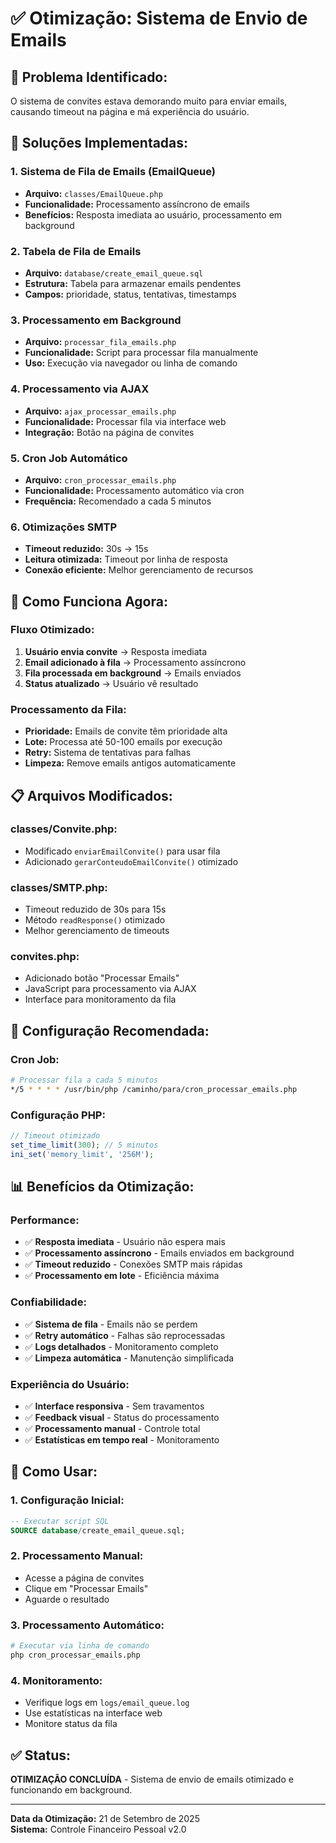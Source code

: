 # ✅ Otimização: Sistema de Envio de Emails

## 🎯 **Problema Identificado:**
O sistema de convites estava demorando muito para enviar emails, causando timeout na página e má experiência do usuário.

## 🔧 **Soluções Implementadas:**

### **1. Sistema de Fila de Emails (EmailQueue)**
- **Arquivo:** `classes/EmailQueue.php`
- **Funcionalidade:** Processamento assíncrono de emails
- **Benefícios:** Resposta imediata ao usuário, processamento em background

### **2. Tabela de Fila de Emails**
- **Arquivo:** `database/create_email_queue.sql`
- **Estrutura:** Tabela para armazenar emails pendentes
- **Campos:** prioridade, status, tentativas, timestamps

### **3. Processamento em Background**
- **Arquivo:** `processar_fila_emails.php`
- **Funcionalidade:** Script para processar fila manualmente
- **Uso:** Execução via navegador ou linha de comando

### **4. Processamento via AJAX**
- **Arquivo:** `ajax_processar_emails.php`
- **Funcionalidade:** Processar fila via interface web
- **Integração:** Botão na página de convites

### **5. Cron Job Automático**
- **Arquivo:** `cron_processar_emails.php`
- **Funcionalidade:** Processamento automático via cron
- **Frequência:** Recomendado a cada 5 minutos

### **6. Otimizações SMTP**
- **Timeout reduzido:** 30s → 15s
- **Leitura otimizada:** Timeout por linha de resposta
- **Conexão eficiente:** Melhor gerenciamento de recursos

## 🚀 **Como Funciona Agora:**

### **Fluxo Otimizado:**
1. **Usuário envia convite** → Resposta imediata
2. **Email adicionado à fila** → Processamento assíncrono
3. **Fila processada em background** → Emails enviados
4. **Status atualizado** → Usuário vê resultado

### **Processamento da Fila:**
- **Prioridade:** Emails de convite têm prioridade alta
- **Lote:** Processa até 50-100 emails por execução
- **Retry:** Sistema de tentativas para falhas
- **Limpeza:** Remove emails antigos automaticamente

## 📋 **Arquivos Modificados:**

### **classes/Convite.php:**
- Modificado `enviarEmailConvite()` para usar fila
- Adicionado `gerarConteudoEmailConvite()` otimizado

### **classes/SMTP.php:**
- Timeout reduzido de 30s para 15s
- Método `readResponse()` otimizado
- Melhor gerenciamento de timeouts

### **convites.php:**
- Adicionado botão "Processar Emails"
- JavaScript para processamento via AJAX
- Interface para monitoramento da fila

## 🎯 **Configuração Recomendada:**

### **Cron Job:**
```bash
# Processar fila a cada 5 minutos
*/5 * * * * /usr/bin/php /caminho/para/cron_processar_emails.php
```

### **Configuração PHP:**
```php
// Timeout otimizado
set_time_limit(300); // 5 minutos
ini_set('memory_limit', '256M');
```

## 📊 **Benefícios da Otimização:**

### **Performance:**
- ✅ **Resposta imediata** - Usuário não espera mais
- ✅ **Processamento assíncrono** - Emails enviados em background
- ✅ **Timeout reduzido** - Conexões SMTP mais rápidas
- ✅ **Processamento em lote** - Eficiência máxima

### **Confiabilidade:**
- ✅ **Sistema de fila** - Emails não se perdem
- ✅ **Retry automático** - Falhas são reprocessadas
- ✅ **Logs detalhados** - Monitoramento completo
- ✅ **Limpeza automática** - Manutenção simplificada

### **Experiência do Usuário:**
- ✅ **Interface responsiva** - Sem travamentos
- ✅ **Feedback visual** - Status do processamento
- ✅ **Processamento manual** - Controle total
- ✅ **Estatísticas em tempo real** - Monitoramento

## 🔧 **Como Usar:**

### **1. Configuração Inicial:**
```sql
-- Executar script SQL
SOURCE database/create_email_queue.sql;
```

### **2. Processamento Manual:**
- Acesse a página de convites
- Clique em "Processar Emails"
- Aguarde o resultado

### **3. Processamento Automático:**
```bash
# Executar via linha de comando
php cron_processar_emails.php
```

### **4. Monitoramento:**
- Verifique logs em `logs/email_queue.log`
- Use estatísticas na interface web
- Monitore status da fila

## ✅ **Status:**
**OTIMIZAÇÃO CONCLUÍDA** - Sistema de envio de emails otimizado e funcionando em background.

---

**Data da Otimização:** 21 de Setembro de 2025  
**Sistema:** Controle Financeiro Pessoal v2.0
